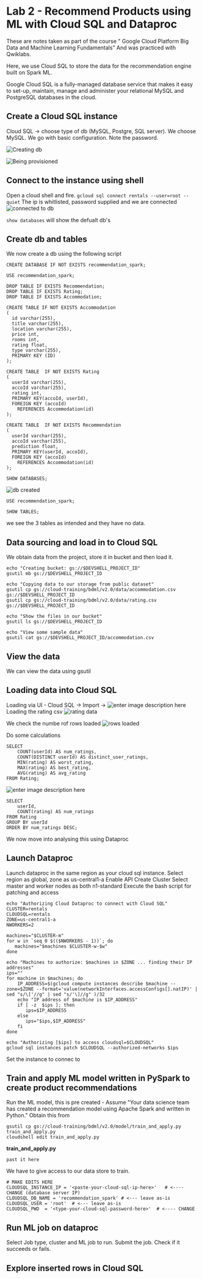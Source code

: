 # Lab 2 - Recommend Products using ML with Cloud SQL and Dataproc
These are notes taken as part of the course " Google Cloud Platform Big Data and Machine Learning Fundamentals" And was practiced with Qwiklabs.

Here, we use Cloud SQL to store the data for the recommendation engine built on 	Spark ML. 

Google Cloud SQL is a fully-managed database service that makes it easy to set-up, maintain, manage and administer your relational MySQL and PostgreSQL databases in the cloud.


## Create a Cloud SQL instance
Cloud SQL -> choose type of db (MySQL, Postgre, SQL server). We choose MySQL. We go with basic configuration. Note the password. 

![Creating db](https://i.imgur.com/GOps0w5.png)

![Being provisioned](https://i.imgur.com/dwiqKt1.png)

## Connect to the instance using shell
Open a cloud shell and fire.
`gcloud sql connect rentals --user=root --quiet`
The ip is whitlisted, password supplied and we are connected
![connected to db](https://i.imgur.com/RyVmu6r.png)

`show databases` will show the defualt db's

## Create db and tables
We now create a db using the following script
```
CREATE DATABASE IF NOT EXISTS recommendation_spark;

USE recommendation_spark;

DROP TABLE IF EXISTS Recommendation;
DROP TABLE IF EXISTS Rating;
DROP TABLE IF EXISTS Accommodation;

CREATE TABLE IF NOT EXISTS Accommodation
(
  id varchar(255),
  title varchar(255),
  location varchar(255),
  price int,
  rooms int,
  rating float,
  type varchar(255),
  PRIMARY KEY (ID)
);

CREATE TABLE  IF NOT EXISTS Rating
(
  userId varchar(255),
  accoId varchar(255),
  rating int,
  PRIMARY KEY(accoId, userId),
  FOREIGN KEY (accoId)
    REFERENCES Accommodation(id)
);

CREATE TABLE  IF NOT EXISTS Recommendation
(
  userId varchar(255),
  accoId varchar(255),
  prediction float,
  PRIMARY KEY(userId, accoId),
  FOREIGN KEY (accoId)
    REFERENCES Accommodation(id)
);

SHOW DATABASES;
```
![db created](https://i.imgur.com/fU38fYJ.png)

```
USE recommendation_spark;

SHOW TABLES;
```
we see the 3 tables as intended and they have no data.

## Data sourcing and load in to Cloud SQL
We obtain data from the project, store it in bucket and then load it. 
```
echo "Creating bucket: gs://$DEVSHELL_PROJECT_ID"
gsutil mb gs://$DEVSHELL_PROJECT_ID

echo "Copying data to our storage from public dataset"
gsutil cp gs://cloud-training/bdml/v2.0/data/accommodation.csv gs://$DEVSHELL_PROJECT_ID
gsutil cp gs://cloud-training/bdml/v2.0/data/rating.csv gs://$DEVSHELL_PROJECT_ID

echo "Show the files in our bucket"
gsutil ls gs://$DEVSHELL_PROJECT_ID

echo "View some sample data"
gsutil cat gs://$DEVSHELL_PROJECT_ID/accommodation.csv
```
## View the data
We can view the data using  gsutil
## Loading data into Cloud SQL
Loading via UI - Cloud SQL -> Import ->
![enter image description here](https://i.imgur.com/9KVQ1ef.png)
Loading the rating csv
![rating data](https://i.imgur.com/xGRtipY.png)

We check the numbe rof  rows loaded
![rows loaded](https://i.imgur.com/HBTLXMC.png)

Do some calculations
```
SELECT
    COUNT(userId) AS num_ratings,
    COUNT(DISTINCT userId) AS distinct_user_ratings,
    MIN(rating) AS worst_rating,
    MAX(rating) AS best_rating,
    AVG(rating) AS avg_rating
FROM Rating;
```
![enter image description here](https://i.imgur.com/D1K77ut.png)

```
SELECT
    userId,
    COUNT(rating) AS num_ratings
FROM Rating
GROUP BY userId
ORDER BY num_ratings DESC;
```
We now move into analysing this using Dataproc
## Launch Dataproc
Launch dataproc in the same region as your cloud sql instance.
Select region as global, zone as us-central1-a
Enable API
Create Cluster
Select master and worker nodes as both n1-standard
Execute the bash script for patching and access
```
echo "Authorizing Cloud Dataproc to connect with Cloud SQL"
CLUSTER=rentals
CLOUDSQL=rentals
ZONE=us-central1-a
NWORKERS=2

machines="$CLUSTER-m"
for w in `seq 0 $(($NWORKERS - 1))`; do
   machines="$machines $CLUSTER-w-$w"
done

echo "Machines to authorize: $machines in $ZONE ... finding their IP addresses"
ips=""
for machine in $machines; do
    IP_ADDRESS=$(gcloud compute instances describe $machine --zone=$ZONE --format='value(networkInterfaces.accessConfigs[].natIP)' | sed "s/\['//g" | sed "s/'\]//g" )/32
    echo "IP address of $machine is $IP_ADDRESS"
    if [ -z  $ips ]; then
       ips=$IP_ADDRESS
    else
       ips="$ips,$IP_ADDRESS"
    fi
done

echo "Authorizing [$ips] to access cloudsql=$CLOUDSQL"
gcloud sql instances patch $CLOUDSQL --authorized-networks $ips
```
Set the instance to connec to 
## Train and apply ML model written in PySpark to create product recommendations
Run the ML model, this is pre created - Assume "Your data science team has created a recommendation model using Apache Spark and written in Python." Obtain this from 
```
gsutil cp gs://cloud-training/bdml/v2.0/model/train_and_apply.py train_and_apply.py
cloudshell edit train_and_apply.py
```
**train_and_apply.py**
```
past it here
```

We have to give access to our data store to train. 
```
# MAKE EDITS HERE
CLOUDSQL_INSTANCE_IP = '<paste-your-cloud-sql-ip-here>'   # <---- CHANGE (database server IP)
CLOUDSQL_DB_NAME = 'recommendation_spark' # <--- leave as-is
CLOUDSQL_USER = 'root'  # <--- leave as-is
CLOUDSQL_PWD  = '<type-your-cloud-sql-password-here>'  # <---- CHANGE
```
## Run ML job on dataproc
Select Job type, cluster and ML job to run. 
Submit the job. Check if it succeeds or fails. 


## Explore inserted rows in Cloud SQL















<!--stackedit_data:
eyJoaXN0b3J5IjpbMTg5ODk2NTkzNSw4MjkyMjk1MjcsLTQzNj
E1MDYyNiwxODI3Mzc4NjIyLC0xMzUyOTM4NDAyLDE4MDA4MzE4
NTksLTQ2NjMyNzU3OCw2Mjg5MTY5MywtMTYwNDMzNjY0MSwxMz
A4NDQ4OTc3XX0=
-->